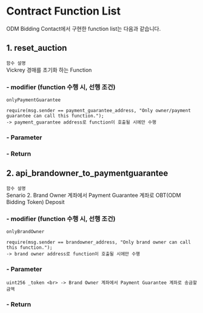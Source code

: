 # Contract Function List

ODM Bidding Contact에서 구현한 function list는 다음과 같습니다.

## 1. reset_auction

`함수 설명`<br>
Vickrey 경매를 초기화 하는 Function

###   - modifier (function 수행 시, 선행 조건)

`onlyPaymentGuarantee`

    require(msg.sender == payment_guarantee_address, "Only owner/payment guarantee can call this function.");
    -> payment_guarantee address로 function이 호출될 시에만 수행

###   - Parameter
    
    
###   - Return
    
    
## 2. api_brandowner_to_paymentguarantee

`함수 설명`<br>
Senario 2. Brand Owner 계좌에서 Payment Guarantee 계좌로 OBT(ODM Bidding Token) Deposit

###   - modifier (function 수행 시, 선행 조건)

`onlyBrandOwner`

    require(msg.sender == brandowner_address, "Only brand owner can call this function.");
    -> brand owner address로 function이 호출될 시에만 수행

###   - Parameter

`uint256 _token <br>
-> Brand Owner 계좌에서 Payment Guarantee 계좌로 송금할 금액`

###   - Return


